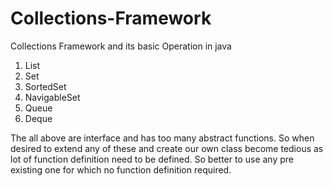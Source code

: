 # Collections-Framework
Collections Framework and its basic Operation in java

1. List
2. Set
3. SortedSet
4. NavigableSet
5. Queue
6. Deque

The all above are interface and has too many abstract functions.
So when desired to extend any of these and create our own class become tedious as lot of function definition need to be defined.
So better to use any pre existing one for which no function definition required.
